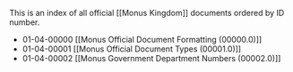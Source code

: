 This is an index of all official [[Monus Kingdom]] documents ordered by ID number.

- 01-04-00000 [[Monus Official Document Formatting (00000.0)]]
- 01-04-00001 [[Monus Official Document Types (00001.0)]]
- 01-04-00002 [[Monus Government Department Numbers (00002.0)]]
